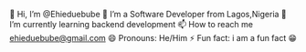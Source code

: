  👋 Hi, I’m @Ehieduebube
 👀 I’m a Software Developer from Lagos,Nigeria
 🌱 I’m currently learning backend development
 📫 How to reach me ehieduebube@gmail.com
 😄 Pronouns: He/Him
 ⚡ Fun fact: i am a fun fact 😁
